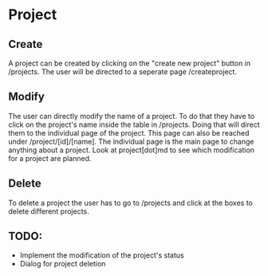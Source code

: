 # Project

## Create
A project can be created by clicking on the "create new project" button in /projects. The user will be directed to a seperate page /createproject.

## Modify
The user can directly modify the name of a project. To do that they have to click on the project's name inside the table in /projects. Doing that will direct them to the individual page of the project. This page can also be reached under /project/[id]/[name]. The individual page is the main page to change anything about a project. Look at project[dot]md to see which modification for a project are planned.


## Delete
To delete a project the user has to go to /projects and click at the boxes to delete different projects. 

## TODO: 

- Implement the modification of the project's status
- Dialog for project deletion